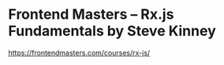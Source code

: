 # Frontend Masters – Rx.js Fundamentals by Steve Kinney

https://frontendmasters.com/courses/rx-js/
